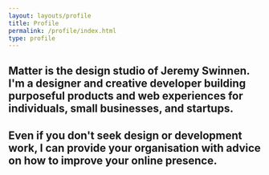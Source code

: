 ```yaml
---
layout: layouts/profile
title: Profile
permalink: /profile/index.html
type: profile
---
```

## Matter is the design studio of Jeremy Swinnen. I'm a designer and creative developer building purposeful products and web experiences for individuals, small businesses, and startups.

## Even if you don't seek design or development work, I can provide your organisation with advice on how to improve your online presence.